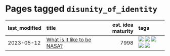 # Pages tagged `disunity_of_identity`

|last_modified|title|est. idea maturity|tags
|:---|:---|---:|:---|
|2023-05-12|[What is it like to be NASA?](../what_is_it_like_to_be_nasa.md)|7998|[![](https://img.shields.io/badge/tag-disunity_of_identity-d46ff4)](../tags/disunity_of_identity.md) [![](https://img.shields.io/badge/tag-organization_as_entity-faa2fc)](../tags/organization_as_entity.md) [![](https://img.shields.io/badge/tag-philosophy-1ee399)](../tags/philosophy.md) [![](https://img.shields.io/badge/tag-society_of_mind-49fd1a)](../tags/society_of_mind.md) [![](https://img.shields.io/badge/tag-theory_of_mind-6edb5)](../tags/theory_of_mind.md)|